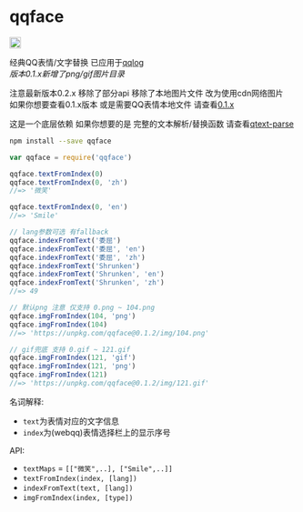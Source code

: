 # qqface

<img height="20" src="https://img.shields.io/npm/dm/qqface.svg">

经典QQ表情/文字替换 已应用于[qqlog](https://github.com/fritx/qqlog)<br>
*版本0.1.x新增了png/gif图片目录*

注意最新版本0.2.x 移除了部分api 移除了本地图片文件 改为使用cdn网络图片<br>
如果你想要查看0.1.x版本 或是需要QQ表情本地文件 请查看[0.1.x](https://github.com/fritx/qqface/tree/0.1.x)

这是一个底层依赖 如果你想要的是 完整的文本解析/替换函数 请查看[qtext-parse](https://github.com/we-digest/qtext-parse)

```sh
npm install --save qqface
```

```js
var qqface = require('qqface')

qqface.textFromIndex(0)
qqface.textFromIndex(0, 'zh')
//=> '微笑'

qqface.textFromIndex(0, 'en')
//=> 'Smile'

// lang参数可选 有fallback
qqface.indexFromText('委屈')
qqface.indexFromText('委屈', 'en')
qqface.indexFromText('委屈', 'zh')
qqface.indexFromText('Shrunken')
qqface.indexFromText('Shrunken', 'en')
qqface.indexFromText('Shrunken', 'zh')
//=> 49
```

```js
// 默认png 注意 仅支持 0.png ~ 104.png
qqface.imgFromIndex(104, 'png')
qqface.imgFromIndex(104)
//=> 'https://unpkg.com/qqface@0.1.2/img/104.png'

// gif兜底 支持 0.gif ~ 121.gif
qqface.imgFromIndex(121, 'gif')
qqface.imgFromIndex(121, 'png')
qqface.imgFromIndex(121)
//=> 'https://unpkg.com/qqface@0.1.2/img/121.gif'
```

名词解释:

- `text`为表情对应的文字信息
- `index`为(webqq)表情选择栏上的显示序号

API:

- `textMaps` = `[["微笑",..], ["Smile",..]]`
- `textFromIndex(index, [lang])`
- `indexFromText(text, [lang])`
- `imgFromIndex(index, [type])`
